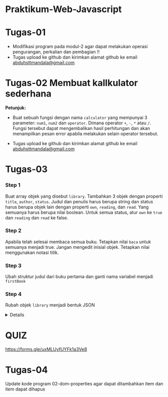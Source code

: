 # Praktikum-Web-Javascript

# Tugas-01

- Modifikasi program pada modul-2 agar dapat melakukan operasi pengurangan, perkalian dan pembagian !!
- Tugas upload ke github dan kirimkan alamat github ke email abduhsttmandala@gmail.com

# Tugas-02 Membuat kallkulator sederhana

**Petunjuk:**

- Buat sebuah fungsi dengan nama `calculator` yang mempunyai 3 parameter: `num1`, `num2` dan    `operator`. Dimana operator `+`, `-`, `*` atau `/`. Fungsi tersebut dapat mengembalikan hasil   perhitungan dan akan menampilkan pesan error apabila melakukan selain operator tersebut.

- Tugas upload ke github dan kirimkan alamat github ke email abduhsttmandala@gmail.com

# Tugas-03

### Step 1
Buat array objek yang disebut `library`. Tambahkan 3 objek dengan properti `title`, `author`, `status`. Judul dan penulis harus berupa string dan status harus berupa objek lain dengan properti `own`, `reading`, dan `read`. Yang semuanya harus berupa nilai boolean. Untuk semua status, atur `own` ke `true` dan `reading` dan `read` ke false.

### Step 2
Apabila telah selesai membaca semua buku. Tetapkan nilai `baca` untuk semuanya menjadi true. Jangan mengedit inisial objek. Tetapkan nilai menggunakan notasi titik.

### Step 3
Ubah struktur judul dari buku pertama dan ganti nama variabel menjadi `firstBook`

### Step 4
Rubah objek `library` menjadi bentuk JSON

<details>
    <summery>Click untuk Solusi</summery>
</details>

# QUIZ

https://forms.gle/uxMLUyfUYFk1a3Ve8

# Tugas-04

Update kode program 02-dom-properties agar dapat ditambahkan item dan item dapat dihapus



